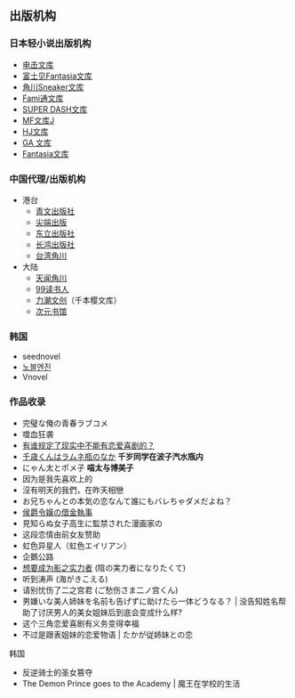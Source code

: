 
## 出版机构


### 日本轻小说出版机构

-   [电击文库](https://dengekibunko.jp/)
-   [富士见Fantasia文库](https://zh.moegirl.org.cn/%E5%AF%8C%E5%A3%AB%E8%A7%81Fantasia%E6%96%87%E5%BA%93 "富士见Fantasia文库")
-   [角川Sneaker文库](https://sneakerbunko.jp/)
-   [Fami通文库](https://zh.moegirl.org.cn/Fami%E9%80%9A%E6%96%87%E5%BA%93 "Fami通文库")
-   [SUPER DASH文库](https://zh.moegirl.org.cn/SUPER_DASH%E6%96%87%E5%BA%93 "SUPER DASH文库")
-   [MF文库J](https://zh.moegirl.org.cn/MF%E6%96%87%E5%BA%93J "MF文库J")
-   [HJ文库](https://zh.moegirl.org.cn/HJ%E6%96%87%E5%BA%93 "HJ文库")
-   [GA 文库](https://ga.sbcr.jp/)
- [Fantasia文库](https://fantasiabunko.jp/)

### 中国代理/出版机构

-   港台
    -   [青文出版社](https://zh.moegirl.org.cn/%E9%9D%92%E6%96%87%E5%87%BA%E7%89%88%E7%A4%BE "青文出版社")
    -   [尖端出版](https://zh.moegirl.org.cn/index.php?title=%E5%B0%96%E7%AB%AF%E5%87%BA%E7%89%88&action=edit&redlink=1 "尖端出版（页面不存在）")
    -   [东立出版社](https://zh.moegirl.org.cn/%E4%B8%9C%E7%AB%8B%E5%87%BA%E7%89%88%E7%A4%BE "东立出版社")
    -   [长鸿出版社](https://zh.moegirl.org.cn/%E9%95%BF%E9%B8%BF%E5%87%BA%E7%89%88%E7%A4%BE "长鸿出版社")
    -   [台湾角川](https://www.kadokawa.com.tw/)
-   大陆
    -   [天闻角川](https://zh.moegirl.org.cn/%E5%A4%A9%E9%97%BB%E8%A7%92%E5%B7%9D "天闻角川")
    -   [99读书人](https://zh.moegirl.org.cn/99%E8%AF%BB%E4%B9%A6%E4%BA%BA "99读书人")
    -   [力潮文创](https://zh.moegirl.org.cn/index.php?title=%E5%8A%9B%E6%BD%AE%E6%96%87%E5%88%9B&action=edit&redlink=1 "力潮文创（页面不存在）")（千本樱文库）
    -   [次元书馆]()
### 韩国

- seednovel
- [노블엔진](https://novelengine.com/novelengine_new/)
- Vnovel
### 作品收录

- 完璧な俺の青春ラブコメ
- 噬血狂袭
- [有谁规定了现实中不能有恋爱喜剧的？](https://zh.moegirl.org.cn/%E6%9C%89%E8%B0%81%E8%A7%84%E5%AE%9A%E4%BA%86%E7%8E%B0%E5%AE%9E%E4%B8%AD%E4%B8%8D%E8%83%BD%E6%9C%89%E6%81%8B%E7%88%B1%E5%96%9C%E5%89%A7%E7%9A%84)
- [千歳くんはラムネ瓶のなか](https://zh.moegirl.org.cn/%E5%8D%83%E5%B2%81%E5%90%8C%E5%AD%A6%E5%9C%A8%E6%B3%A2%E5%AD%90%E6%B1%BD%E6%B0%B4%E7%93%B6%E5%86%85#%E7%99%BB%E5%9C%BA%E4%BA%BA%E7%89%A9) **千岁同学在波子汽水瓶内**
- にゃん太とポメ子 **喵太与博美子**
- 因为是我先喜欢上的
- 沒有明天的我們，在昨天相戀
- お兄ちゃんとの本気の恋なんて誰にもバレちゃダメだよね？
- [侯爵令嬢の借金執事](https://sneakerbunko.jp/series/kousyakureijo/)
- 見知らぬ女子高生に監禁された漫画家の
- 这段恋情由前女友赞助
- 虹色异星人（虹色エイリアン）
- 企鵝公路
- [想要成为影之实力者](https://zh.moegirl.org.cn/%E6%83%B3%E8%A6%81%E6%88%90%E4%B8%BA%E5%BD%B1%E4%B9%8B%E5%AE%9E%E5%8A%9B%E8%80%85#) (陰の実力者になりたくて)
- 听到涛声 (海がきこえる)
- 请别忧伤了二之宫君 (ご愁伤さま二ノ宫くん)
- 男嫌いな美人姉妹を名前も告げずに助けたら一体どうなる？ |  没告知姓名帮助了讨厌男人的美女姐妹后到底会变成什么样?
- 这个三角恋爱喜剧有义务变得幸福
- 不过是跟表姐妹的恋爱物语 | たかが従姉妹との恋

韩国

- 反逆骑士的圣女篡夺
- The Demon Prince goes to the Academy | 魔王在学校的生活
